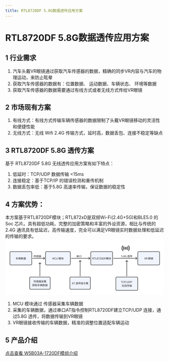 ```yaml
---
title: RTL8720DF 5.8G数据透传应用方案
---
```

# RTL8720DF 5.8G数据透传应用方案

## 1 行业需求
  1. 汽车头戴VR眼镜通过获取汽车传感器的数据，精确的同步VR内容与汽车的物理运动，来防止眩晕
  2. 获取汽车传感器的数据有：位置数据、 运动数据、车辆状态、  环境等数据
  3. 获取汽车传感器的数据需要通过有线方式或者无线方式传给VR眼镜
## 2 市场现有方案
   1. 有线方式：有线方式传输车辆传感器的数据限制了头戴VR眼镜移动的灵活性和便捷性能
   2. 无线方式：无线 Wifi 2.4G 传输方式，延时高，数据丢包、连接不稳定等缺点
## 3 RTL8720DF 5.8G 透传方案
基于 RTL8720DF 5.8G 无线透传应用方案有如下特点：

1. 低延时：TCP/UDP 数据传输 <15ms
2. 连接稳定：基于TCP/IP 的错误检测和重传机制
3. 数据丢包率低：基于5.8G 高速率传输，保证数据的稳定性

## 4 方案优势：
本方案基于RTL8720DF模块；RTL872xD是双频Wi-Fi(2.4G+5G)和BLE5.0 的Soc 芯片。具有超低功耗、完整的加密策略和丰富的外设资源，相比与传统的2.4G 通讯具有低延迟，高传输速度，完全可以满足VR眼镜实时数据处理和低延迟的传输的要求。
![RTL 8720DF 5.8G 透传方案](../../assets/images/8720DF/RTL-8720DF-5.8G透传方案.JPEG.png)

1. MCU 模块通过 传感器采集车辆数据
2. 采集的车辆数据，通过串口AT指令控制RTL8720DF建立TCP/UDP 连接，通过5.8G 透传，将数据传输到VR眼镜
3. VR眼镜接收传输的车辆数据，精准的调整位置适配车辆运动   

## 5 产品介绍
[点击查看 W5B03A-1720DF模组介绍](../../products/8720df/index.md)


